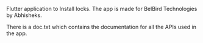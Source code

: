 Flutter application to Install locks. The app is made for BelBird Technologies by Abhisheks.

There is a doc.txt which contains the documentation for all the APIs used in the app.
